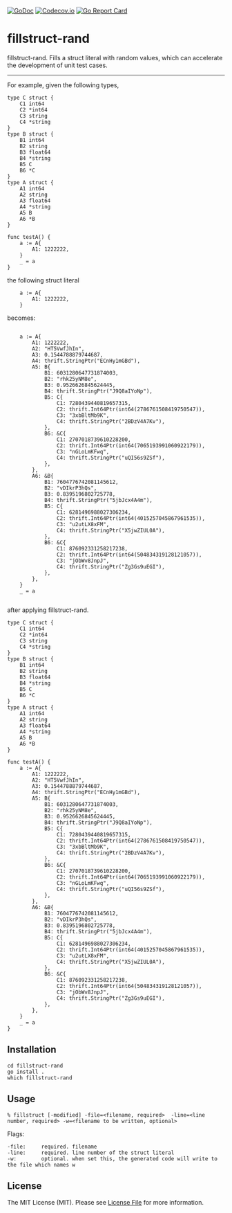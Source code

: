 [![GoDoc](https://godoc.org/github.com/mafulong/fillstruct-rand?status.svg)](https://pkg.go.dev/github.com/mafulong/fillstruct-rand)
[![Codecov.io](https://codecov.io/github/mafulong/fillstruct-rand/coverage.svg?branch=main)](https://codecov.io/github/mafulong/fillstruct-rand?branch=main)
[![Go Report Card](https://goreportcard.com/badge/github.com/mafulong/fillstruct-rand)](https://goreportcard.com/report/github.com/mafulong/fillstruct-rand)

# fillstruct-rand

fillstruct-rand. Fills a struct literal with random values, which can accelerate the development of unit test cases.

---

For example, given the following types,
```golang
type C struct {
	C1 int64
	C2 *int64
	C3 string
	C4 *string
}
type B struct {
	B1 int64
	B2 string
	B3 float64
	B4 *string
	B5 C
	B6 *C
}
type A struct {
	A1 int64
	A2 string
	A3 float64
	A4 *string
	A5 B
	A6 *B
}

func testA() {
	a := A{
		A1: 1222222,
	}
	_ = a
}

```
the following struct literal
```golang
    a := A{
        A1: 1222222,
    }
```
becomes:
```golang

	a := A{
		A1: 1222222,
		A2: "HT5VwfJhIn",
		A3: 0.1544788879744687,
		A4: thrift.StringPtr("ECnHy1mGBd"),
		A5: B{
			B1: 6031280647731874003,
			B2: "rhk25yNM8e",
			B3: 0.9526626845624445,
			B4: thrift.StringPtr("J9Q8aIYoNp"),
			B5: C{
				C1: 7280439440819657315,
				C2: thrift.Int64Ptr(int64(2786761508419750547)),
				C3: "3xbBltMb9K",
				C4: thrift.StringPtr("2BDzV4A7Kv"),
			},
			B6: &C{
				C1: 2707018739610228200,
				C2: thrift.Int64Ptr(int64(7065193991060922179)),
				C3: "nGLoLmKFwq",
				C4: thrift.StringPtr("uQI56s9ZSf"),
			},
		},
		A6: &B{
			B1: 7604776742081145612,
			B2: "vDIkrP3hQs",
			B3: 0.8395196802725778,
			B4: thrift.StringPtr("5jbJcx4A4m"),
			B5: C{
				C1: 6281496988027306234,
				C2: thrift.Int64Ptr(int64(4015257045867961535)),
				C3: "u2utLX8xFM",
				C4: thrift.StringPtr("X5jwZIUL0A"),
			},
			B6: &C{
				C1: 876092331258217238,
				C2: thrift.Int64Ptr(int64(504834319128121057)),
				C3: "jObWv8JnpJ",
				C4: thrift.StringPtr("Zg3Gs9uEGI"),
			},
		},
	}
	_ = a


```
after applying fillstruct-rand.

```golang
type C struct {
	C1 int64
	C2 *int64
	C3 string
	C4 *string
}
type B struct {
	B1 int64
	B2 string
	B3 float64
	B4 *string
	B5 C
	B6 *C
}
type A struct {
	A1 int64
	A2 string
	A3 float64
	A4 *string
	A5 B
	A6 *B
}

func testA() {
	a := A{
		A1: 1222222,
		A2: "HT5VwfJhIn",
		A3: 0.1544788879744687,
		A4: thrift.StringPtr("ECnHy1mGBd"),
		A5: B{
			B1: 6031280647731874003,
			B2: "rhk25yNM8e",
			B3: 0.9526626845624445,
			B4: thrift.StringPtr("J9Q8aIYoNp"),
			B5: C{
				C1: 7280439440819657315,
				C2: thrift.Int64Ptr(int64(2786761508419750547)),
				C3: "3xbBltMb9K",
				C4: thrift.StringPtr("2BDzV4A7Kv"),
			},
			B6: &C{
				C1: 2707018739610228200,
				C2: thrift.Int64Ptr(int64(7065193991060922179)),
				C3: "nGLoLmKFwq",
				C4: thrift.StringPtr("uQI56s9ZSf"),
			},
		},
		A6: &B{
			B1: 7604776742081145612,
			B2: "vDIkrP3hQs",
			B3: 0.8395196802725778,
			B4: thrift.StringPtr("5jbJcx4A4m"),
			B5: C{
				C1: 6281496988027306234,
				C2: thrift.Int64Ptr(int64(4015257045867961535)),
				C3: "u2utLX8xFM",
				C4: thrift.StringPtr("X5jwZIUL0A"),
			},
			B6: &C{
				C1: 876092331258217238,
				C2: thrift.Int64Ptr(int64(504834319128121057)),
				C3: "jObWv8JnpJ",
				C4: thrift.StringPtr("Zg3Gs9uEGI"),
			},
		},
	}
	_ = a
}

```

## Installation

```
cd fillstruct-rand
go install .
which fillstruct-rand
```

## Usage

```
% fillstruct [-modified] -file=<filename, required>  -line=<line number, required> -w=<filename to be written, optional> 
```

Flags:

	-file:     required. filename
	-line:     required. line number of the struct literal
	-w:        optional. when set this, the generated code will write to the file which names w


## License

The MIT License (MIT). Please see [License File](LICENSE) for more information.